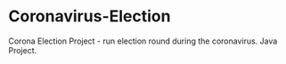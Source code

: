 # Coronavirus-Election
Corona Election Project - run election round during the coronavirus. Java Project.
